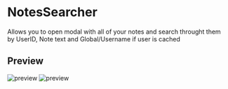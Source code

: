 # NotesSearcher

Allows you to open modal with all of your notes and search throught them by UserID, Note text and Global/Username if user is cached

## Preview

![preview](https://i.imgur.com/FJl4W13.png)
![preview](https://i.imgur.com/nCyP8Uf.png)

